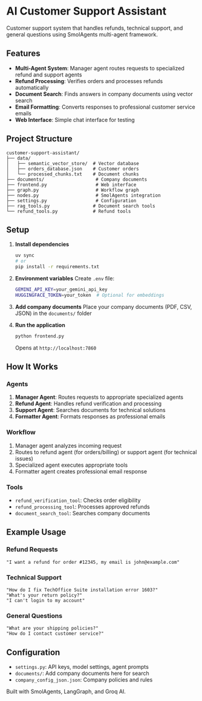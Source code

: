 # AI Customer Support Assistant

Customer support system that handles refunds, technical support, and general questions using SmolAgents multi-agent framework.

## Features

- **Multi-Agent System**: Manager agent routes requests to specialized refund and support agents
- **Refund Processing**: Verifies orders and processes refunds automatically
- **Document Search**: Finds answers in company documents using vector search
- **Email Formatting**: Converts responses to professional customer service emails
- **Web Interface**: Simple chat interface for testing

## Project Structure

```
customer-support-assistant/
├── data/
│   ├── semantic_vector_store/  # Vector database
│   ├── orders_database.json    # Customer orders
│   └── processed_chunks.txt    # Document chunks
├── documents/                   # Company documents
├── frontend.py                  # Web interface
├── graph.py                     # Workflow graph
├── nodes.py                     # SmolAgents integration
├── settings.py                  # Configuration
├── rag_tools.py                # Document search tools
└── refund_tools.py             # Refund tools
```

## Setup

1. **Install dependencies**
   ```bash
   uv sync
   # or
   pip install -r requirements.txt
   ```

2. **Environment variables**
   Create `.env` file:
   ```bash
   GEMINI_API_KEY=your_gemini_api_key
   HUGGINGFACE_TOKEN=your_token  # Optional for embeddings
   ```

3. **Add company documents**
   Place your company documents (PDF, CSV, JSON) in the `documents/` folder

4. **Run the application**
   ```bash
   python frontend.py
   ```
   Opens at `http://localhost:7860`

## How It Works

### Agents

1. **Manager Agent**: Routes requests to appropriate specialized agents
2. **Refund Agent**: Handles refund verification and processing
3. **Support Agent**: Searches documents for technical solutions  
4. **Formatter Agent**: Formats responses as professional emails

### Workflow

1. Manager agent analyzes incoming request
2. Routes to refund agent (for orders/billing) or support agent (for technical issues)
3. Specialized agent executes appropriate tools
4. Formatter agent creates professional email response

### Tools

- `refund_verification_tool`: Checks order eligibility
- `refund_processing_tool`: Processes approved refunds
- `document_search_tool`: Searches company documents

## Example Usage

### Refund Requests
```
"I want a refund for order #12345, my email is john@example.com"
```

### Technical Support
```
"How do I fix TechOffice Suite installation error 1603?"
"What's your return policy?"
"I can't login to my account"
```

### General Questions
```
"What are your shipping policies?"
"How do I contact customer service?"
```

## Configuration

- `settings.py`: API keys, model settings, agent prompts
- `documents/`: Add company documents here for search
- `company_config_json.json`: Company policies and rules

Built with SmolAgents, LangGraph, and Groq AI.

